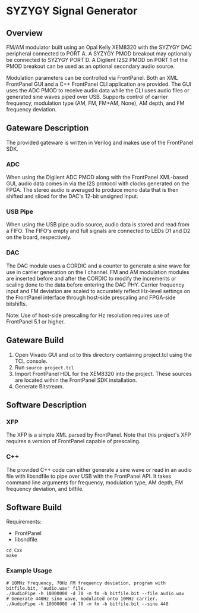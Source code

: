 # SYZYGY Signal Generator

## Overview

FM/AM modulator built using an Opal Kelly XEM8320 with the SYZYGY DAC
peripheral connected to PORT A. A SYZYGY PMOD breakout may optionally be
connected to SYZYGY PORT D. A Digilent I2S2 PMOD on PORT 1 of the PMOD breakout
can be used as an optional secondary audio source.

Modulation parameters can be controlled via FrontPanel. Both an XML FrontPanel
GUI and a C++ FrontPanel CLI application are provided. The GUI uses the ADC
PMOD to receive audio data while the CLI uses audio files or generated sine
waves piped over USB. Supports control of carrier frequency, modulation type
(AM, FM, FM+AM, None), AM depth, and FM frequency deviation.

## Gateware Description

The provided gateware is written in Verilog and makes use of the FrontPanel SDK.

### ADC

When using the Digilent ADC PMOD along with the FrontPanel XML-based GUI, audio
data comes in via the I2S protocol with clocks generated on the FPGA. The
stereo audio is averaged to produce mono data that is then shifted and sliced
for the DAC's 12-bit unsigned input.

### USB Pipe

When using the USB pipe audio source, audio data is stored and read from a
FIFO. The FIFO's empty and full signals are connected to LEDs D1 and D2 on the
board, respectively.

### DAC

The DAC module uses a CORDIC and a counter to generate a sine wave for use in
carrier generation on the I channel. FM and AM modulation modules are inserted
before and after the CORDIC to modify the increments or scaling done to the
data before entering the DAC PHY. Carrier frequency input and FM deviation are
scaled to accurately reflect Hz-level settings on the FrontPanel interface
through host-side prescaling and FPGA-side bitshifts.

Note: Use of host-side prescaling for Hz resolution requires use of FrontPanel
5.1 or higher.

## Gateware Build

1. Open Vivado GUI and `cd` to this directory containing project.tcl using the TCL console.
2. Run `source project.tcl`
3. Import FrontPanel HDL for the XEM8320 into the project. These sources are located within the FrontPanel SDK installation.
4. Generate Bitstream.

## Software Description

### XFP

The XFP is a simple XML parsed by FrontPanel. Note that this project's XFP
requires a version of FrontPanel capable of prescaling.

### C++

The provided C++ code can either generate a sine wave or read in an audio
file with libsndfile to pipe over USB with the FrontPanel API. It takes command
line arguments for frequency, modulation type, AM depth, FM frequency deviation,
and bitfile.

## Software Build

Requirements:
  * FrontPanel
  * libsndfile

```
cd Cxx
make
```

### Example Usage
```
# 10MHz frequency, 70Hz FM frequency deviation, program with bitfile.bit, 'audio.wav' file.
./AudioPipe -h 10000000 -d 70 -m fm -b bitfile.bit --file audio.wav
# Generate 440Hz sine wave, modulated onto 10MHz carrier.
./AudioPipe -h 10000000 -d 70 -m fm -b bitfile.bit --sine 440
```
